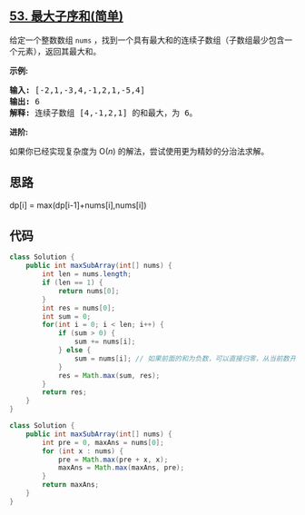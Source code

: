 ## [53. 最大子序和(简单)](https://leetcode-cn.com/problems/maximum-subarray/)
<div class="notranslate"><p>给定一个整数数组 <code>nums</code>&nbsp;，找到一个具有最大和的连续子数组（子数组最少包含一个元素），返回其最大和。</p>

<p><strong>示例:</strong></p>

<pre><strong>输入:</strong> [-2,1,-3,4,-1,2,1,-5,4]
<strong>输出:</strong> 6
<strong>解释:</strong>&nbsp;连续子数组&nbsp;[4,-1,2,1] 的和最大，为&nbsp;6。
</pre>

<p><strong>进阶:</strong></p>

<p>如果你已经实现复杂度为 O(<em>n</em>) 的解法，尝试使用更为精妙的分治法求解。</p>
</div>

## 思路
dp[i] = max(dp[i-1]+nums[i],nums[i])

## 代码
```java
class Solution {
    public int maxSubArray(int[] nums) {
        int len = nums.length;
        if (len == 1) {
            return nums[0];
        }
        int res = nums[0];
        int sum = 0;
        for(int i = 0; i < len; i++) {
            if (sum > 0) {
                sum += nums[i];
            } else {
                sum = nums[i]; // 如果前面的和为负数，可以直接归零，从当前数开始求和
            }
            res = Math.max(sum, res);
        }
        return res;
    }
}
```
```java
class Solution {
    public int maxSubArray(int[] nums) {
        int pre = 0, maxAns = nums[0];
        for (int x : nums) {
            pre = Math.max(pre + x, x);
            maxAns = Math.max(maxAns, pre);
        }
        return maxAns;
    }
}
```